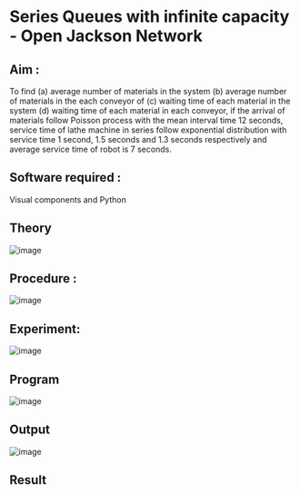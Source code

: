 # Series Queues with infinite capacity - Open Jackson Network

## Aim :
To find (a) average number of materials in the system (b) average number of materials in the each conveyor of (c) waiting time of each material in the system (d) waiting time of each material in each conveyor, if the arrival  of materials follow Poisson process with the mean interval time 12 seconds, service time of  lathe machine in series follow exponential distribution  with service time  1 second, 1.5 seconds and 1.3 seconds respectively and average service time of robot is 7 seconds.

## Software required :
Visual components and Python

## Theory

![image](https://user-images.githubusercontent.com/103921593/203239736-7b81f599-71a8-4ae7-b63e-5d98acd9ea54.png)


## Procedure :

![image](https://user-images.githubusercontent.com/103921593/203239789-bc870dce-6727-487b-a0e2-4fc3f5114889.png)


## Experiment:
![image](https://github.com/HARIPRASHAAD/Open-Jacson-Networks/assets/144268297/89c47686-871d-40ee-9402-740f323bac98)


## Program
![image](https://github.com/HARIPRASHAAD/Open-Jacson-Networks/assets/144268297/dff94d87-6941-4e33-8a0a-5d71bddfe661)


## Output
![image](https://github.com/HARIPRASHAAD/Open-Jacson-Networks/assets/144268297/67ba7392-c871-48bd-a1c8-b106fecec70f)

## Result
